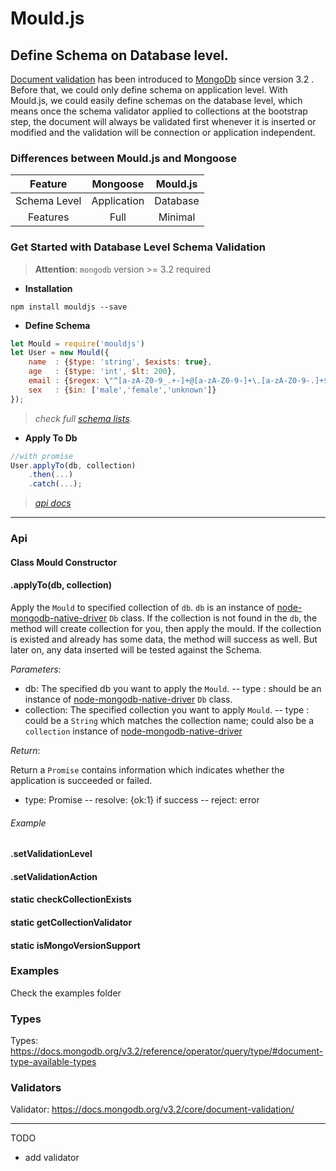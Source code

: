 # Mould.js
## Define Schema on Database level.
[Document validation](https://docs.mongodb.org/v3.2/core/document-validation/) has been introduced to [MongoDb](http://mongodb.org) since version 3.2 . Before that, we could only define schema on application level.
With Mould.js, we could easily define schemas on the database level, which means once the schema validator applied to collections at the bootstrap step, the document will always be validated first whenever it is inserted or modified and the validation will be connection or application independent. 

### Differences between Mould.js and Mongoose

Feature      |Mongoose      | Mould.js
:-----------:|:-----------: | :-------------:
Schema Level |Application   | Database
Features     |Full          | Minimal

### Get Started with Database Level Schema Validation
>**Attention**: `mongodb` version >= 3.2 required

- **Installation**
```
npm install mouldjs --save
```
- **Define Schema**

```javascript
let Mould = require('mouldjs')
let User = new Mould({
    name  : {$type: 'string', $exists: true},
    age   : {$type: 'int', $lt: 200},
    email : {$regex: \"^[a-zA-Z0-9_.+-]+@[a-zA-Z0-9-]+\.[a-zA-Z0-9-.]+$"\}
    sex   : {$in: ['male','female','unknown']}
});
```
>*check full [schema lists](/#schema-lists).*

- **Apply To Db**
```javascript
//with promise
User.applyTo(db, collection)
    .then(...)
    .catch(...);
```
>*[api docs](#api)*

---
### **Api**
#### Class Mould Constructor
#### .applyTo(db, collection)
Apply the `Mould` to specified collection of `db`. 
`db` is an instance of [node-mongodb-native-driver](http://mongodb.github.io/node-mongodb-native/) `Db` class.
If the collection is not found in the `db`, the method will create collection for you, then apply the mould.
If the collection is existed and already has some data, the method will success as well.
But later on, any data inserted will be tested against the Schema. 

*Parameters*:
- db: The specified db you want to apply the `Mould`.
-- type : should be an instance of [node-mongodb-native-driver](http://mongodb.github.io/node-mongodb-native/) `Db` class.
- collection: The specified collection you want to apply `Mould`.
-- type : could be a `String` which matches the collection name;
          could also be a `collection` instance of [node-mongodb-native-driver](http://mongodb.github.io/node-mongodb-native/)

*Return*:

Return a `Promise` contains information which indicates whether the application is succeeded or failed.
- type: Promise
-- resolve: {ok:1} if success
-- reject: error

###### Example

#### .setValidationLevel
#### .setValidationAction
#### static checkCollectionExists
#### static getCollectionValidator
#### static isMongoVersionSupport
### Examples
Check the examples folder
### Types
Types: https://docs.mongodb.org/v3.2/reference/operator/query/type/#document-type-available-types
### Validators
Validator: https://docs.mongodb.org/v3.2/core/document-validation/

---
TODO
- add validator
